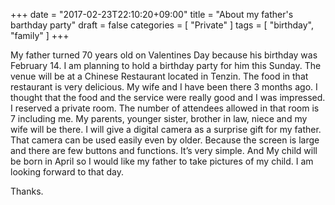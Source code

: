 +++
date = "2017-02-23T22:10:20+09:00"
title = "About my father's barthday party"
draft = false
categories = [ "Private" ]
tags = [ "birthday", "family" ]
+++

My father turned 70 years old on Valentines Day because his birthday was February 14. I am planning to hold a birthday party for him this Sunday. The venue will be at a Chinese Restaurant located in Tenzin. The food in that restaurant is very delicious.
My wife and I have been there 3 months ago. I thought that the food and the service were really good and I was impressed. I reserved a private room.  The number of attendees allowed in that room is 7 including me. My parents, younger sister, brother in law, niece and my wife will be there. I will give a digital camera as a surprise gift for my father.
That camera can be used easily even by older. Because the screen is large and there are few buttons and functions. It’s very simple. And My child will be born in April so I would like my father to take pictures of my child. I am looking forward to that day.

Thanks.
